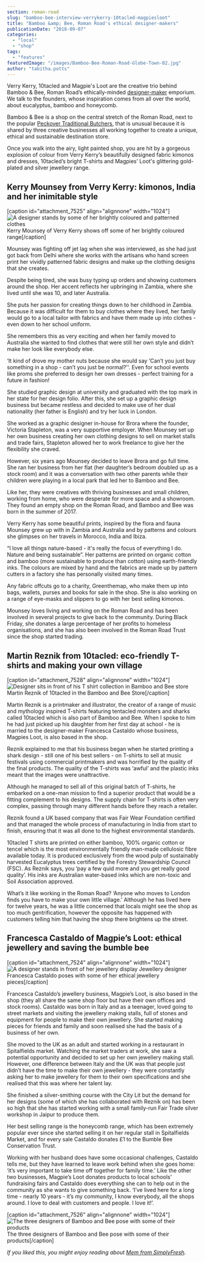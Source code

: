 ```yaml
---
section: roman-road
slug: "bamboo-bee-interview-verrykerry-10tacled-magpiesloot"
title: "Bamboo &amp; Bee, Roman Road's ethical designer-makers"
publicationDate: "2018-09-07"
categories: 
  - "local"
  - "shop"
tags: 
  - "features"
featuredImage: "/images/Bamboo-Bee-Roman-Road-Globe-Town-02.jpg"
author: "tabitha.potts"
---
```


Verry Kerry, 10tacled and Magpie's Loot are the creative trio behind Bamboo & Bee, Roman Road’s ethically-minded [designer-maker](https://romanroadlondon.com/urban-makers-designer-maker-markets/) emporium. We talk to the founders, whose inspiration comes from all over the world, about eucalyptus, bamboo and honeycomb.

Bamboo & Bee is a shop on the central stretch of the Roman Road, next to the popular [Peckover Traditional Butchers](https://romanroadlondon.com/peckover-butchers-roman-road-interview/), that is unusual because it is shared by three creative businesses all working together to create a unique, ethical and sustainable destination store.

Once you walk into the airy, light painted shop, you are hit by a gorgeous explosion of colour from Verry Kerry’s beautifully designed fabric kimonos and dresses, 10tacled’s bright T-shirts and Magpies’ Loot's glittering gold-plated and silver jewellery range.

## Kerry Mounsey from Verry Kerry: kimonos, India and her inimitable style

\[caption id="attachment\_7525" align="alignnone" width="1024"\]![A designer stands by some of her brightly coloured and patterned clothes](/images/Bamboo-Bee-Roman-Road-Globe-Town-Kerry-Mounsey-Verry-Kerry-1024x683.jpg) Kerry Mounsey of Verry Kerry shows off some of her brightly coloured range\[/caption\]

Mounsey was fighting off jet lag when she was interviewed, as she had just got back from Delhi where she works with the artisans who hand screen print her vividly patterned fabric designs and make up the clothing designs that she creates.

Despite being tired, she was busy typing up orders and showing customers around the shop. Her accent reflects her upbringing in Zambia, where she lived until she was 10, and later Australia.

She puts her passion for creating things down to her childhood in Zambia. Because it was difficult for them to buy clothes where they lived, her family would go to a local tailor with fabrics and have them made up into clothes - even down to her school uniform.

She remembers this as very exciting and when her family moved to Australia she wanted to find clothes that were still her own style and didn’t make her look like everybody else.

‘It kind of drove my mother nuts because she would say ‘Can’t you just buy something in a shop - can’t you just be normal?’'. Even for school events like proms she preferred to design her own dresses - perfect training for a future in fashion!

She studied graphic design at university and graduated with the top mark in her state for her design folio. After this, she set up a graphic design business but became restless and decided to make use of her dual nationality (her father is English) and try her luck in London.

She worked as a graphic designer in-house for Brora where the founder, Victoria Stapleton, was a very supportive employer. When Mounsey set up her own business creating her own clothing designs to sell on market stalls and trade fairs, Stapleton allowed her to work freelance to give her the flexibility she craved.

However, six years ago Mounsey decided to leave Brora and go full time. She ran her business from her flat (her daughter’s bedroom doubled up as a stock room) and it was a conversation with two other parents while their children were playing in a local park that led her to Bamboo and Bee.

Like her, they were creatives with thriving businesses and small children, working from home, who were desperate for more space and a showroom. They found an empty shop on the Roman Road, and Bamboo and Bee was born in the summer of 2017.

Verry Kerry has some beautiful prints, inspired by the flora and fauna Mounsey grew up with in Zambia and Australia and by patterns and colours she glimpses on her travels in Morocco, India and Ibiza.

“I love all things nature-based - it's really the focus of everything I do. Nature and being sustainable”. Her patterns are printed on organic cotton and bamboo (more sustainable to produce than cotton) using earth-friendly inks. The colours are mixed by hand and the fabrics are made up by pattern cutters in a factory she has personally visited many times.

Any fabric offcuts go to a charity, Greenthemap, who make them up into bags, wallets, purses and books for sale in the shop. She is also working on a range of eye-masks and slippers to go with her best selling kimonos.

Mounsey loves living and working on the Roman Road and has been involved in several projects to give back to the community. During Black Friday, she donates a large percentage of her profits to homeless organisations, and she has also been involved in the Roman Road Trust since the shop started trading.

## Martin Reznik from 10tacled: eco-friendly T-shirts and making your own village

\[caption id="attachment\_7528" align="alignnone" width="1024"\]![Designer sits in front of his T shirt collection in Bamboo and Bee store](/images/Bamboo-Bee-Globe-Town-Roman-Road-E2-10tacled-Martin-Resnik-1024x744.jpg) Martin Reznik of 10tacled in the Bamboo and Bee Store\[/caption\]

Martin Reznik is a printmaker and illustrator, the creator of a range of music and mythology inspired T-shirts featuring tentacled monsters and sharks called 10tacled which is also part of Bamboo and Bee. When I spoke to him he had just picked up his daughter from her first day at school - he is married to the designer-maker Francesca Castaldo whose business, Magpies Loot, is also based in the shop.

Reznik explained to me that his business began when he started printing a shark design - still one of his best sellers - on T-shirts to sell at music festivals using commercial printmakers and was horrified by the quality of the final products. The quality of the T-shirts was ‘awful’ and the plastic inks meant that the images were unattractive.

Although he managed to sell all of this original batch of T-shirts, he embarked on a one-man mission to find a superior product that would be a fitting complement to his designs. The supply chain for T-shirts is often very complex, passing through many different hands before they reach a retailer.

Reznik found a UK based company that was Fair Wear Foundation certified and that managed the whole process of manufacturing in India from start to finish, ensuring that it was all done to the highest environmental standards.

10tacled T shirts are printed on either bamboo, 100% organic cotton or tencel which is the most environmentally friendly man-made cellulosic fibre available today. It is produced exclusively from the wood pulp of sustainably harvested Eucalyptus trees certified by the Forestry Stewardship Council (FSC). As Reznik says, you ‘pay a few quid more and you get really good quality’. His inks are Australian water-based inks which are non-toxic and Soil Association approved.

What’s it like working in the Roman Road? ‘Anyone who moves to London finds you have to make your own little village.’ Although he has lived here for twelve years, he was a little concerned that locals might see the shop as too much gentrification, however the opposite has happened with customers telling him that having the shop there brightens up the street.

## Francesca Castaldo of Magpie’s Loot: ethical jewellery and saving the bumble bee

\[caption id="attachment\_7524" align="alignnone" width="1024"\]![A designer stands in front of her jewellery display](/images/Bamboo-Bee-Roman-Road-Globe-Town-Magpies-Loot-Francesca-1024x683.jpg) Jewellery designer Francesca Castaldo poses with some of her ethical jewellery pieces\[/caption\]

Francesca Castaldo’s jewellery business, Magpie’s Loot, is also based in the shop (they all share the same shop floor but have their own offices and stock rooms). Castaldo was born in Italy and as a teenager, loved going to street markets and visiting the jewellery making stalls, full of stones and equipment for people to make their own jewellery. She started making pieces for friends and family and soon realised she had the basis of a business of her own.

She moved to the UK as an adult and started working in a restaurant in Spitalfields market. Watching the market traders at work, she saw a potential opportunity and decided to set up her own jewellery making stall.  
However, one difference between Italy and the UK was that people just didn’t have the time to make their own jewellery - they were constantly asking her to make jewellery for them to their own specifications and she realised that this was where her talent lay.

She finished a silver-smithing course with the City Lit but the demand for her designs (some of which she has collaborated with Reznik on) has been so high that she has started working with a small family-run Fair Trade silver workshop in Jaipur to produce them.

Her best selling range is the honeycomb range, which has been extremely popular ever since she started selling it on her regular stall in Spitalfields Market, and for every sale Castaldo donates £1 to the Bumble Bee Conservation Trust.

Working with her husband does have some occasional challenges, Castaldo tells me, but they have learned to leave work behind when she goes home: ‘it’s very important to take time off together for family time.’ Like the other two businesses, Magpie’s Loot donates products to local schools’ fundraising fairs and Castaldo does everything she can to help out in the community as she wants to give something back. ‘I’ve lived here for a long time - nearly 10 years - it’s my community, I know everybody, all the shops around. I love to deal with customers and people. I love it!’.

\[caption id="attachment\_7526" align="alignnone" width="1024"\]![The three designers of Bamboo and Bee pose with some of their products](/images/Bamboo-Bee-Roman-Road-Globe-Town-05-1024x683.jpg) The three designers of Bamboo and Bee pose with some of their products\[/caption\]

_If you liked this, you might enjoy reading about [Mem from SimplyFresh](https://romanroadlondon.com/simply-fresh-globe-town-mehmet-guzel-interview/)._


